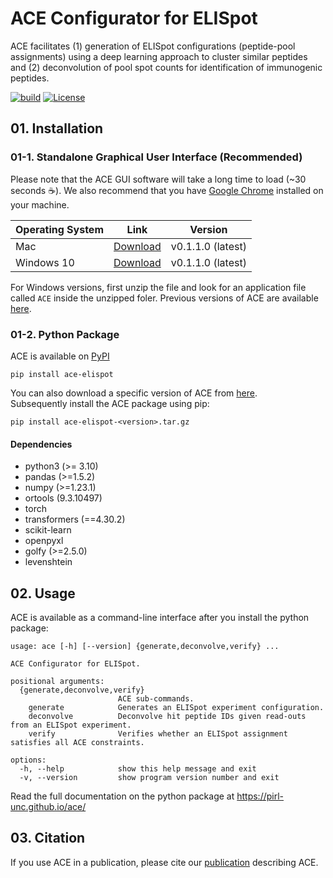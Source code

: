 # ACE Configurator for ELISpot

ACE facilitates (1) generation of ELISpot configurations (peptide-pool assignments) 
using a deep learning approach to cluster similar peptides and (2) deconvolution 
of pool spot counts for identification of immunogenic peptides.

[![build](https://github.com/pirl-unc/ace/actions/workflows/main.yml/badge.svg?branch=main)](https://github.com/pirl-unc/ace/actions/workflows/main.yml)
[![License](https://img.shields.io/badge/License-Apache_2.0-blue.svg)](https://opensource.org/licenses/Apache-2.0)

## 01. Installation

### 01-1. Standalone Graphical User Interface (Recommended)

Please note that the ACE GUI software will take a long time to load (~30 seconds :coffee:). 
We also recommend that you have [Google Chrome](https://www.google.com/chrome/) installed on your machine.

| Operating System | Link                                                                                                     | Version           |
|------------------|----------------------------------------------------------------------------------------------------------|-------------------|
| Mac              | [Download](https://github.com/pirl-unc/ace/releases/download/v0.1.1.0/ace-elispot-0.1.1.0-mac.zip)       | v0.1.1.0 (latest) | 
| Windows 10       | [Download](https://github.com/pirl-unc/ace/releases/download/v0.1.1.0/ace-elispot-0.1.1.0-windows10.zip) | v0.1.1.0 (latest) |

For Windows versions, first unzip the file and look for an application file called `ACE` inside the unzipped foler.
Previous versions of ACE are available [here](https://github.com/pirl-unc/ace/releases).

### 01-2. Python Package 

ACE is available on [PyPI](https://pypi.org/project/ace-elispot/)

```
pip install ace-elispot
```

You can also download a specific version of ACE from [here](https://github.com/pirl-unc/ace/releases).<br/>
Subsequently install the ACE package using pip:

```
pip install ace-elispot-<version>.tar.gz
```

#### Dependencies

* python3 (>= 3.10)
* pandas (>=1.5.2)
* numpy (>=1.23.1)
* ortools (9.3.10497)
* torch
* transformers (==4.30.2)
* scikit-learn
* openpyxl
* golfy (>=2.5.0) 
* levenshtein

## 02. Usage

ACE is available as a command-line interface after you install the python package:

```
usage: ace [-h] [--version] {generate,deconvolve,verify} ...

ACE Configurator for ELISpot.

positional arguments:
  {generate,deconvolve,verify}
                        ACE sub-commands.
    generate            Generates an ELISpot experiment configuration.
    deconvolve          Deconvolve hit peptide IDs given read-outs from an ELISpot experiment.
    verify              Verifies whether an ELISpot assignment satisfies all ACE constraints.

options:
  -h, --help            show this help message and exit
  -v, --version         show program version number and exit
```

Read the full documentation on the python package at https://pirl-unc.github.io/ace/

## 03. Citation

If you use ACE in a publication, please cite our 
[publication](https://doi.org/10.1093/bib/bbad495) describing ACE.
